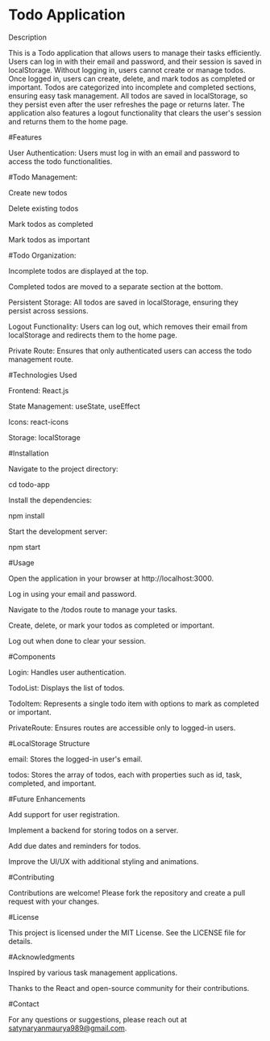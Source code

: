 # Todo Application



Description

This is a Todo application that allows users to manage their tasks efficiently. Users can log in with their email and password, and their session is saved in localStorage. Without logging in, users cannot create or manage todos. Once logged in, users can create, delete, and mark todos as completed or important. Todos are categorized into incomplete and completed sections, ensuring easy task management. All todos are saved in localStorage, so they persist even after the user refreshes the page or returns later. The application also features a logout functionality that clears the user's session and returns them to the home page.

#Features

User Authentication: Users must log in with an email and password to access the todo functionalities.

#Todo Management:

Create new todos

Delete existing todos

Mark todos as completed

Mark todos as important

#Todo Organization:

Incomplete todos are displayed at the top.

Completed todos are moved to a separate section at the bottom.

Persistent Storage: All todos are saved in localStorage, ensuring they persist across sessions.

Logout Functionality: Users can log out, which removes their email from localStorage and redirects them to the home page.

Private Route: Ensures that only authenticated users can access the todo management route.

#Technologies Used

Frontend: React.js

State Management: useState, useEffect

Icons: react-icons

Storage: localStorage

#Installation

Navigate to the project directory:

cd todo-app

Install the dependencies:

npm install

Start the development server:

npm start

#Usage

Open the application in your browser at http://localhost:3000.

Log in using your email and password.

Navigate to the /todos route to manage your tasks.

Create, delete, or mark your todos as completed or important.

Log out when done to clear your session.

#Components

Login: Handles user authentication.

TodoList: Displays the list of todos.

TodoItem: Represents a single todo item with options to mark as completed or important.

PrivateRoute: Ensures routes are accessible only to logged-in users.

#LocalStorage Structure

email: Stores the logged-in user's email.

todos: Stores the array of todos, each with properties such as id, task, completed, and important.

#Future Enhancements

Add support for user registration.

Implement a backend for storing todos on a server.

Add due dates and reminders for todos.

Improve the UI/UX with additional styling and animations.

#Contributing

Contributions are welcome! Please fork the repository and create a pull request with your changes.

#License

This project is licensed under the MIT License. See the LICENSE file for details.

#Acknowledgments

Inspired by various task management applications.

Thanks to the React and open-source community for their contributions.

#Contact

For any questions or suggestions, please reach out at satynaryanmaurya989@gmail.com.



